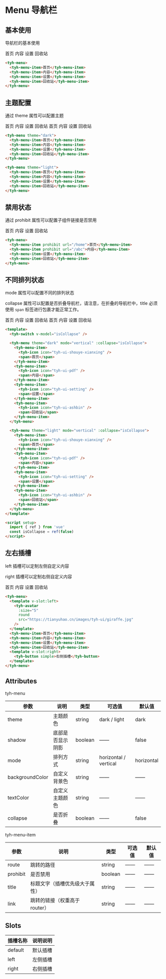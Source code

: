 # Menu 导航栏

## 基本使用

导航栏的基本使用

<tyh-menu>
  <tyh-menu-item>首页</tyh-menu-item>
  <tyh-menu-item>内容</tyh-menu-item>
  <tyh-menu-item>设置</tyh-menu-item>
  <tyh-menu-item>回收站</tyh-menu-item>
</tyh-menu>

```html
<tyh-menu>
  <tyh-menu-item>首页</tyh-menu-item>
  <tyh-menu-item>内容</tyh-menu-item>
  <tyh-menu-item>设置</tyh-menu-item>
  <tyh-menu-item>回收站</tyh-menu-item>
</tyh-menu>
```

## 主题配置

通过 theme 属性可以配置主题

<tyh-menu theme="dark">
  <tyh-menu-item>首页</tyh-menu-item>
  <tyh-menu-item>内容</tyh-menu-item>
  <tyh-menu-item>设置</tyh-menu-item>
  <tyh-menu-item>回收站</tyh-menu-item>
</tyh-menu>

<tyh-menu theme="light">
  <tyh-menu-item>首页</tyh-menu-item>
  <tyh-menu-item>内容</tyh-menu-item>
  <tyh-menu-item>设置</tyh-menu-item>
  <tyh-menu-item>回收站</tyh-menu-item>
</tyh-menu>

```html
<tyh-menu theme="dark">
  <tyh-menu-item>首页</tyh-menu-item>
  <tyh-menu-item>内容</tyh-menu-item>
  <tyh-menu-item>设置</tyh-menu-item>
  <tyh-menu-item>回收站</tyh-menu-item>
</tyh-menu>

<tyh-menu theme="light">
  <tyh-menu-item>首页</tyh-menu-item>
  <tyh-menu-item>内容</tyh-menu-item>
  <tyh-menu-item>设置</tyh-menu-item>
  <tyh-menu-item>回收站</tyh-menu-item>
</tyh-menu>
```

## 禁用状态

通过 prohibit 属性可以配置子组件链接是否禁用

<tyh-menu>
  <tyh-menu-item prohibit url="/home">首页</tyh-menu-item>
  <tyh-menu-item prohibit url="/abc">内容</tyh-menu-item>
  <tyh-menu-item>设置</tyh-menu-item>
  <tyh-menu-item>回收站</tyh-menu-item>
</tyh-menu>

```html
<tyh-menu>
  <tyh-menu-item prohibit url="/home">首页</tyh-menu-item>
  <tyh-menu-item prohibit url="/abc">内容</tyh-menu-item>
  <tyh-menu-item>设置</tyh-menu-item>
  <tyh-menu-item>回收站</tyh-menu-item>
</tyh-menu>
```

## 不同排列状态

mode 属性可以配置不同的排列状态

collapse 属性可以配置是否折叠导航栏，请注意，在折叠的导航栏中，title 必须使用 `span` 标签进行包裹才能正常工作。

<tyh-switch v-model="isCollapse" />

<tyh-menu theme="dark" mode="vertical" :collapse="isCollapse">
  <tyh-menu-item>
    <tyh-icon icon="tyh-ui-shouye-xianxing" />
    <span>首页</span>
  </tyh-menu-item>
  <tyh-menu-item>
    <tyh-icon icon="tyh-ui-pdf" />
    <span>内容</span>
  </tyh-menu-item>
  <tyh-menu-item>
    <tyh-icon icon="tyh-ui-setting" />
    <span>设置</span>
  </tyh-menu-item>
  <tyh-menu-item>
    <tyh-icon icon="tyh-ui-ashbin" />
    <span>回收站</span>
  </tyh-menu-item>
</tyh-menu>

<tyh-menu theme="light" mode="vertical" :collapse="isCollapse">
  <tyh-menu-item>
    <tyh-icon icon="tyh-ui-shouye-xianxing" />
    <span>首页</span>
  </tyh-menu-item>
  <tyh-menu-item>
    <tyh-icon icon="tyh-ui-pdf" />
    <span>内容</span>
  </tyh-menu-item>
  <tyh-menu-item>
    <tyh-icon icon="tyh-ui-setting" />
    <span>设置</span>
  </tyh-menu-item>
  <tyh-menu-item>
    <tyh-icon icon="tyh-ui-ashbin" />
    <span>回收站</span>
  </tyh-menu-item>
</tyh-menu>

```html
<template>
  <tyh-switch v-model="isCollapse" />

  <tyh-menu theme="dark" mode="vertical" :collapse="isCollapse">
    <tyh-menu-item>
      <tyh-icon icon="tyh-ui-shouye-xianxing" />
      <span>首页</span>
    </tyh-menu-item>
    <tyh-menu-item>
      <tyh-icon icon="tyh-ui-pdf" />
      <span>内容</span>
    </tyh-menu-item>
    <tyh-menu-item>
      <tyh-icon icon="tyh-ui-setting" />
      <span>设置</span>
    </tyh-menu-item>
    <tyh-menu-item>
      <tyh-icon icon="tyh-ui-ashbin" />
      <span>回收站</span>
    </tyh-menu-item>
  </tyh-menu>

  <tyh-menu theme="light" mode="vertical" :collapse="isCollapse">
    <tyh-menu-item>
      <tyh-icon icon="tyh-ui-shouye-xianxing" />
      <span>首页</span>
    </tyh-menu-item>
    <tyh-menu-item>
      <tyh-icon icon="tyh-ui-pdf" />
      <span>内容</span>
    </tyh-menu-item>
    <tyh-menu-item>
      <tyh-icon icon="tyh-ui-setting" />
      <span>设置</span>
    </tyh-menu-item>
    <tyh-menu-item>
      <tyh-icon icon="tyh-ui-ashbin" />
      <span>回收站</span>
    </tyh-menu-item>
  </tyh-menu>
</template>

<script setup>
  import { ref } from 'vue'
  const isCollapse = ref(false)
</script>
```

## 左右插槽

left 插槽可以定制左侧自定义内容

right 插槽可以定制右侧自定义内容

<tyh-menu>
  <template v-slot:left>
    <tyh-avatar
      :size="5"
      round
      src="https://tianyuhao.cn/images/tyh-ui/giraffe.jpg"
    />
  </template>
  <tyh-menu-item>首页</tyh-menu-item>
  <tyh-menu-item>内容</tyh-menu-item>
  <tyh-menu-item>设置</tyh-menu-item>
  <tyh-menu-item>回收站</tyh-menu-item>
  <template v-slot:right>
    <tyh-button style="margin:0" simple>右侧插槽</tyh-button>
  </template>
</tyh-menu>

```html
<tyh-menu>
  <template v-slot:left>
    <tyh-avatar
      :size="5"
      round
      src="https://tianyuhao.cn/images/tyh-ui/giraffe.jpg"
    />
  </template>
  <tyh-menu-item>首页</tyh-menu-item>
  <tyh-menu-item>内容</tyh-menu-item>
  <tyh-menu-item>设置</tyh-menu-item>
  <tyh-menu-item>回收站</tyh-menu-item>
  <template v-slot:right>
    <tyh-button simple>右侧插槽</tyh-button>
  </template>
</tyh-menu>
```

## Attributes

tyh-menu

| 参数            | 说明             | 类型    | 可选值                | 默认值     |
| --------------- | ---------------- | ------- | --------------------- | ---------- |
| theme           | 主题颜色         | string  | dark / light          | dark       |
| shadow          | 底部是否显示阴影 | boolean | ——                    | false      |
| mode            | 排列方式         | string  | horizontal / vertical | horizontal |
| backgroundColor | 自定义背景色     | string  | ——                    | ——         |
| textColor       | 自定义主题颜色   | string  | ——                    | ——         |
| collapse        | 是否折叠         | boolean | ——                    | false      |

tyh-menu-item

| 参数     | 说明                           | 类型    | 可选值 | 默认值 |
| -------- | ------------------------------ | ------- | ------ | ------ |
| route    | 跳转的路径                     | string  | ——     | ——     |
| prohibit | 是否禁用                       | boolean | ——     | ——     |
| title    | 标题文字（插槽优先级大于属性） | string  | ——     | ——     |
| link     | 跳转的链接（权重高于 router）  | string  | ——     | ——     |

## Slots

| 插槽名称 | 说明说明 |
| -------- | -------- |
| default  | 默认插槽 |
| left     | 左侧插槽 |
| right    | 右侧插槽 |

<script setup>
  import { ref } from 'vue'
  const isCollapse = ref(false)
</script>
